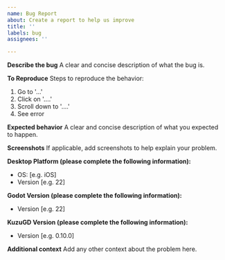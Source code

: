 ```yaml
---
name: Bug Report
about: Create a report to help us improve
title: ''
labels: bug
assignees: ''

---
```


**Describe the bug**
A clear and concise description of what the bug is.

**To Reproduce**
Steps to reproduce the behavior:
1. Go to '...'
2. Click on '....'
3. Scroll down to '....'
4. See error

**Expected behavior**
A clear and concise description of what you expected to happen.

**Screenshots**
If applicable, add screenshots to help explain your problem.

**Desktop Platform (please complete the following information):**
 - OS: [e.g. iOS]
 - Version [e.g. 22]

**Godot Version (please complete the following information):**
 - Version [e.g. 22]

**KuzuGD Version (please complete the following information):**
 - Version [e.g. 0.10.0]

**Additional context**
Add any other context about the problem here.
